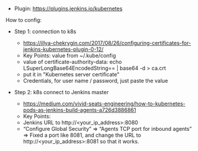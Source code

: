 
* Plugin: https://plugins.jenkins.io/kubernetes

How to config:

* Step 1: connection to k8s
  * https://illya-chekrygin.com/2017/08/26/configuring-certificates-for-jenkins-kubernetes-plugin-0-12/
  * Key Points: value from ~/.kube/config
  * value of certificate-authority-data: echo LSuperLongBase64EncodedString== | base64 -d > ca.crt
  * put it in "Kubernetes server certificate"
  * Credentials, for user name / password, just paste the value

* Step 2: k8s connect to Jenkins master
  * https://medium.com/vivid-seats-engineering/how-to-kubernetes-pods-as-jenkins-build-agents-a726d3886861
  * Key Points:
  * Jenkins URL to http://<your_ip_address>:8080
  * “Configure Global Security” => “Agents TCP port for inbound agents” => Fixed a port like 8081, and change the URL to http://<your_ip_address>:8081 so that it works.
